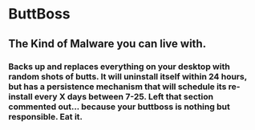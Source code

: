 # ButtBoss
## The Kind of Malware you can live with. 



### Backs up and replaces everything on your desktop with random shots of butts. It will uninstall itself within 24 hours, but has a persistence mechanism that will schedule its re-install every X days between 7-25. Left that section commented out... because your buttboss is nothing but responsible. Eat it.
